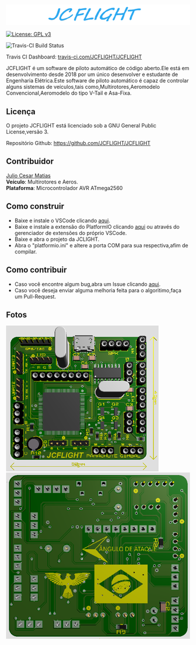 ![JCFLIGHT](Photos/Logo.png)

[![License: GPL v3](https://img.shields.io/badge/License-GPLv3-blue.svg)](https://www.gnu.org/licenses/gpl-3.0)

![Travis-CI Build Status](https://travis-ci.com/JCFLIGHT/JCFLIGHT.svg?branch=master)

Travis CI Dashboard: [travis-ci.com/JCFLIGHT/JCFLIGHT](https://travis-ci.com/JCFLIGHT/JCFLIGHT)

JCFLIGHT é um software de piloto automático de código aberto.Ele está em desenvolvimento desde 2018 por um único desenvolver e estudante de Engenharia Elétrica.Este software de piloto automático é capaz de controlar alguns sistemas de veículos,tais como,Multirotores,Aeromodelo Convencional,Aeromodelo do tipo V-Tail e Asa-Fixa.

## Licença

O projeto JCFLIGHT está licenciado sob a GNU General Public License,versão 3.

Repositório Github: https://github.com/JCFLIGHT/JCFLIGHT

## Contribuidor

[Julio Cesar Matias](https://github.com/JuliooCesarMDM)                                                        
**Veículo**: Multirotores e Aeros.                                                                    
**Plataforma**: Microcontrolador AVR ATmega2560     

## Como construir

- Baixe e instale o VSCode clicando [aqui](https://visualstudio.microsoft.com/pt-br/downloads/).
- Baixe e instale a extensão do PlatformIO clicando [aqui](https://platformio.org/platformio-ide) ou através do gerenciador de extensões do próprio VSCode.
- Baixe e abra o projeto da JCLIGHT.
- Abra o "platformio.ini" e altere a porta COM para sua respectiva,afim de compilar.

## Como contribuir

- Caso você encontre algum bug,abra um Issue clicando [aqui](https://github.com/JCFLIGHT/JCFLIGHT/issues).
- Caso você deseja enviar alguma melhoria feita para o algoritimo,faça um Pull-Request.

## Fotos

![JCFLIGHT](Photos/Front.png)
![JCFLIGHT](Photos/Back.png)